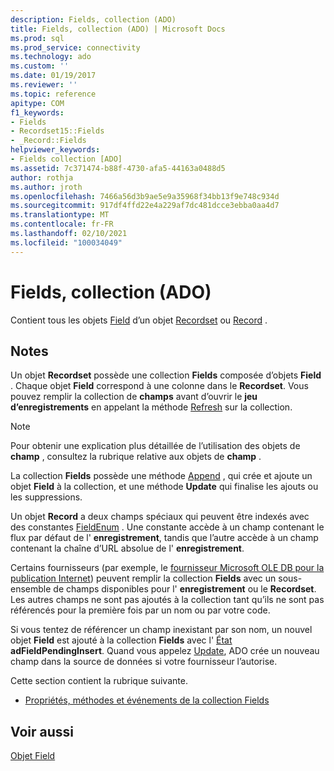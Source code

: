 ```yaml
---
description: Fields, collection (ADO)
title: Fields, collection (ADO) | Microsoft Docs
ms.prod: sql
ms.prod_service: connectivity
ms.technology: ado
ms.custom: ''
ms.date: 01/19/2017
ms.reviewer: ''
ms.topic: reference
apitype: COM
f1_keywords:
- Fields
- Recordset15::Fields
- _Record::Fields
helpviewer_keywords:
- Fields collection [ADO]
ms.assetid: 7c371474-b88f-4730-afa5-44163a0488d5
author: rothja
ms.author: jroth
ms.openlocfilehash: 7466a56d3b9ae5e9a35968f34bb13f9e748c934d
ms.sourcegitcommit: 917df4ffd22e4a229af7dc481dcce3ebba0aa4d7
ms.translationtype: MT
ms.contentlocale: fr-FR
ms.lasthandoff: 02/10/2021
ms.locfileid: "100034049"
---
```

# <a name="fields-collection-ado"></a>Fields, collection (ADO)
Contient tous les objets [Field](./field-object.md) d’un objet [Recordset](./recordset-object-ado.md) ou [Record](./record-object-ado.md) .  
  
## <a name="remarks"></a>Notes  
 Un objet **Recordset** possède une collection **Fields** composée d’objets **Field** . Chaque objet **Field** correspond à une colonne dans le **Recordset**. Vous pouvez remplir la collection de **champs** avant d’ouvrir le **jeu d’enregistrements** en appelant la méthode [Refresh](./refresh-method-ado.md) sur la collection.  
  
> [!NOTE]
>  Pour obtenir une explication plus détaillée de l’utilisation des objets de **champ** , consultez la rubrique relative aux objets de **champ** .  
  
 La collection **Fields** possède une méthode [Append](./append-method-ado.md) , qui crée et ajoute un objet **Field** à la collection, et une méthode **Update** qui finalise les ajouts ou les suppressions.  
  
 Un objet **Record** a deux champs spéciaux qui peuvent être indexés avec des constantes [FieldEnum](./fieldenum.md) . Une constante accède à un champ contenant le flux par défaut de l' **enregistrement**, tandis que l’autre accède à un champ contenant la chaîne d’URL absolue de l' **enregistrement**.  
  
 Certains fournisseurs (par exemple, le [fournisseur Microsoft OLE DB pour la publication Internet](../../guide/appendixes/microsoft-ole-db-provider-for-internet-publishing.md)) peuvent remplir la collection **Fields** avec un sous-ensemble de champs disponibles pour l' **enregistrement** ou le **Recordset**. Les autres champs ne sont pas ajoutés à la collection tant qu’ils ne sont pas référencés pour la première fois par un nom ou par votre code.  
  
 Si vous tentez de référencer un champ inexistant par son nom, un nouvel objet **Field** est ajouté à la collection **Fields** avec l' [État](./status-property-ado-field.md) **adFieldPendingInsert**. Quand vous appelez [Update](./update-method.md), ADO crée un nouveau champ dans la source de données si votre fournisseur l’autorise.  
  
 Cette section contient la rubrique suivante.  
  
-   [Propriétés, méthodes et événements de la collection Fields](./fields-collection-properties-methods-and-events.md)  
  
## <a name="see-also"></a>Voir aussi  
 [Objet Field](./field-object.md)